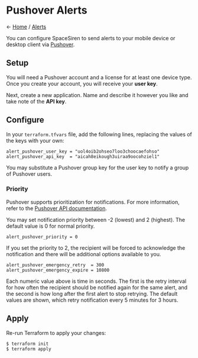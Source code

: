 # Pushover Alerts

← [Home](../../README.md) / [Alerts](../alerts.md)

You can configure SpaceSiren to send alerts to your mobile device or desktop
client via [Pushover](https://pushover.net).

## Setup

You will need a Pushover account and a license for at least one device type.
Once you create your account, you will receive your **user key**.

Next, create a new application. Name and describe it however you like and take
note of the **API key**.

## Configure

In your `terraform.tfvars` file, add the following lines, replacing the values
of the keys with your own:

```
alert_pushover_user_key = "uol4oib2ohseo7loo3choocaefohso"
alert_pushover_api_key  = "aicah8eikough3uiraa9oocohziel1"
```

You may substitute a Pushover group key for the user key to notify a group of
Pushover users.

### Priority

Pushover supports prioritization for notifications. For more information, refer
to the [Pushover API documentation](https://pushover.net/api#priority).

You may set notification priority between -2 (lowest) and 2 (highest). The
default value is 0 for normal priority.

```
alert_pushover_priority = 0
```

If you set the priority to 2, the recipient will be forced to acknowledge the
notification and there will be additional options available to you.

```
alert_pushover_emergency_retry  = 300
alert_pushover_emergency_expire = 10800
```

Each numeric value above is time in seconds. The first is the retry interval for
how often the recipient should be notified again for the same alert, and the
second is how long after the first alert to stop retrying. The default values are
shown, which retry notification every 5 minutes for 3 hours.

## Apply

Re-run Terraform to apply your changes:

```
$ terraform init
$ terraform apply
```
